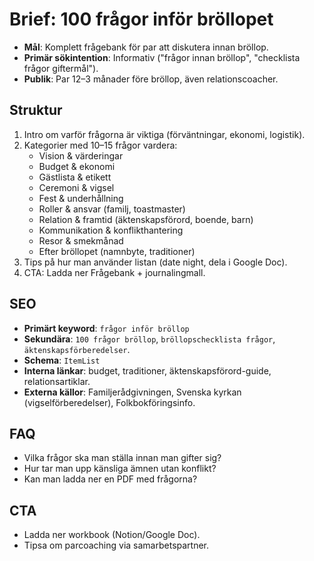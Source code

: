 # Brief: 100 frågor inför bröllopet

- **Mål**: Komplett frågebank för par att diskutera innan bröllop.
- **Primär sökintention**: Informativ ("frågor innan bröllop", "checklista frågor giftermål").
- **Publik**: Par 12–3 månader före bröllop, även relationscoacher.

## Struktur

1. Intro om varför frågorna är viktiga (förväntningar, ekonomi, logistik).
2. Kategorier med 10–15 frågor vardera:
   - Vision & värderingar
   - Budget & ekonomi
   - Gästlista & etikett
   - Ceremoni & vigsel
   - Fest & underhållning
   - Roller & ansvar (familj, toastmaster)
   - Relation & framtid (äktenskapsförord, boende, barn)
   - Kommunikation & konflikthantering
   - Resor & smekmånad
   - Efter bröllopet (namnbyte, traditioner)
3. Tips på hur man använder listan (date night, dela i Google Doc).
4. CTA: Ladda ner Frågebank + journalingmall.

## SEO

- **Primärt keyword**: `frågor inför bröllop`
- **Sekundära**: `100 frågor bröllop`, `bröllopschecklista frågor`, `äktenskapsförberedelser`.
- **Schema**: `ItemList`
- **Interna länkar**: budget, traditioner, äktenskapsförord-guide, relationsartiklar.
- **Externa källor**: Familjerådgivningen, Svenska kyrkan (vigselförberedelser), Folkbokföringsinfo.

## FAQ

- Vilka frågor ska man ställa innan man gifter sig?
- Hur tar man upp känsliga ämnen utan konflikt?
- Kan man ladda ner en PDF med frågorna?

## CTA

- Ladda ner workbook (Notion/Google Doc).
- Tipsa om parcoaching via samarbetspartner.
